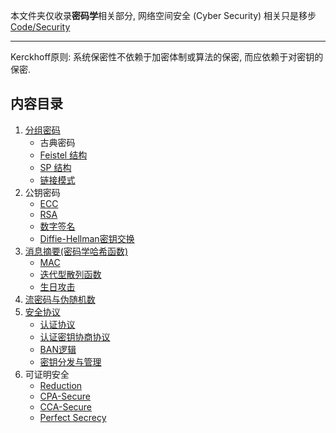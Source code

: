 本文件夹仅收录**密码学**相关部分, 网络空间安全 (Cyber Security) 相关只是移步 [Code/Security](obsidian://open?vault=Code&file=Security%2FREADME)

***

Kerckhoff原则: 系统保密性不依赖于加密体制或算法的保密, 而应依赖于对密钥的保密.

## 内容目录

1. [分组密码](分组密码/分组密码.md)
	- 古典密码
	- [Feistel 结构](分组密码/Feistel%20结构/Feistel%20结构.md)
	- [SP 结构](分组密码/SP%20结构/代换置换网络.md)
	- [链接模式](分组密码/链接模式.md)
1. 公钥密码
	- [ECC](公钥密码/ECC/ECC.md)
	- [RSA](公钥密码/RSA/RSA.md)
	- [数字签名](公钥密码/数字签名.md)
	- [Diffie-Hellman密钥交换](公钥密码/Diffie-Hellman密钥交换.md)
1. [消息摘要(密码学哈希函数)](消息摘要/消息摘要.md)
	- [MAC](消息摘要/消息认证码/MAC.md)
	- [迭代型散列函数](消息摘要/迭代型散列函数.md)
	- [生日攻击](消息摘要/生日攻击.md)
1. [流密码与伪随机数](流密码与伪随机数/流密码.md)
2. [安全协议](安全协议/安全协议.md)
	- [认证协议](安全协议/认证协议.md)
	- [认证密钥协商协议](安全协议/认证密钥协商协议.md)
	- [BAN逻辑](安全协议/BAN逻辑.md)
	- [密钥分发与管理](安全协议/密钥分发与管理.md)
1. 可证明安全
	- [Reduction](附录/可证明安全/Reduction.md)
	- [CPA-Secure](附录/可证明安全/CPA-Secure.md)
	- [CCA-Secure](附录/可证明安全/CCA-Secure.md)
	- [Perfect Secrecy](附录/可证明安全/Perfect%20Secrecy.md)
